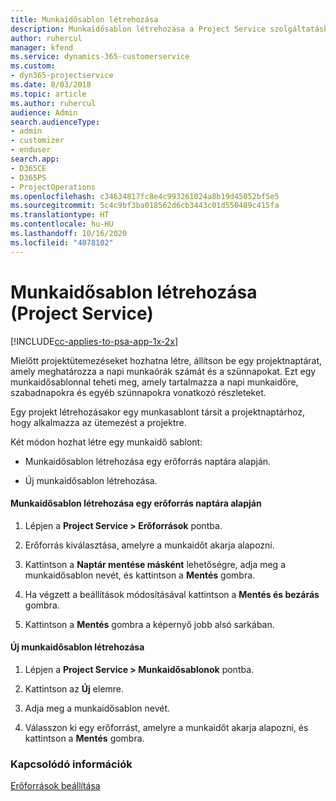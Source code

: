 ```yaml
---
title: Munkaidősablon létrehozása
description: Munkaidősablon létrehozása a Project Service szolgáltatásban
author: ruhercul
manager: kfend
ms.service: dynamics-365-customerservice
ms.custom:
- dyn365-projectservice
ms.date: 8/03/2018
ms.topic: article
ms.author: ruhercul
audience: Admin
search.audienceType:
- admin
- customizer
- enduser
search.app:
- D365CE
- D365PS
- ProjectOperations
ms.openlocfilehash: c34634817fc8e4c993261024a8b19d45052bf5e5
ms.sourcegitcommit: 5c4c9bf3ba018562d6cb3443c01d550489c415fa
ms.translationtype: HT
ms.contentlocale: hu-HU
ms.lasthandoff: 10/16/2020
ms.locfileid: "4078102"
---
```

# <a name="create-a-work-hours-template-project-service"></a>Munkaidősablon létrehozása (Project Service)

[!INCLUDE[cc-applies-to-psa-app-1x-2x](../includes/cc-applies-to-psa-app-1x-2x.md)]

Mielőtt projektütemezéseket hozhatna létre, állítson be egy projektnaptárat, amely meghatározza a napi munkaórák számát és a szünnapokat. Ezt egy munkaidősablonnal teheti meg, amely tartalmazza a napi munkaidőre, szabadnapokra és egyéb szünnapokra vonatkozó részleteket.  
  
 Egy projekt létrehozásakor egy munkasablont társít a projektnaptárhoz, hogy alkalmazza az ütemezést a projektre.  
  
 Két módon hozhat létre egy munkaidő sablont:  
  
-   Munkaidősablon létrehozása egy erőforrás naptára alapján.  
  
-   Új munkaidősablon létrehozása.  
  
#### <a name="to-create-a-work-hours-template-based-on-a-resources-calendar"></a>Munkaidősablon létrehozása egy erőforrás naptára alapján  
  
1.  Lépjen a **Project Service > Erőforrások** pontba.  
  
2.  Erőforrás kiválasztása, amelyre a munkaidőt akarja alapozni.  
  
3.  Kattintson a **Naptár mentése másként** lehetőségre, adja meg a munkaidősablon nevét, és kattintson a **Mentés** gombra.  
  
4.  Ha végzett a beállítások módosításával kattintson a **Mentés és bezárás** gombra.  
  
5.  Kattintson a **Mentés** gombra a képernyő jobb alsó sarkában.  
  
#### <a name="to-create-a-new-work-hours-template"></a>Új munkaidősablon létrehozása  
  
1.  Lépjen a **Project Service > Munkaidősablonok** pontba.  
  
2.  Kattintson az **Új** elemre.  
  
3.  Adja meg a munkaidősablon nevét.  
  
4.  Válasszon ki egy erőforrást, amelyre a munkaidőt akarja alapozni, és kattintson a **Mentés** gombra.  
  
### <a name="see-also"></a>Kapcsolódó információk  
 [Erőforrások beállítása](../psa/set-up-resources.md)
